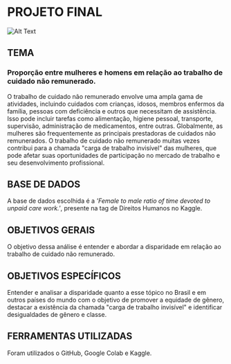 # PROJETO FINAL
![Alt Text](https://github.com/marialeandro0/Projeto-Final/blob/main/Inserir%20um%20subt%C3%ADtulo%20(1).png?raw=true)
## TEMA
### Proporção entre mulheres e homens em relação ao trabalho de cuidado não remunerado.
O trabalho de cuidado não remunerado envolve uma ampla gama de atividades, incluindo cuidados com crianças, idosos, membros enfermos da família, pessoas com deficiência e outros que necessitam de assistência. Isso pode incluir tarefas como alimentação, higiene pessoal, transporte, supervisão, administração de medicamentos, entre outras. Globalmente, as mulheres são frequentemente as principais prestadoras de cuidados não remunerados. O trabalho de cuidado não remunerado muitas vezes contribui para a chamada "carga de trabalho invisível" das mulheres, que pode afetar suas oportunidades de participação no mercado de trabalho e seu desenvolvimento profissional.
## BASE DE DADOS
A base de dados escolhida é a *'Female to male ratio of time devoted to unpaid care work.'*, presente na tag de Direitos Humanos no Kaggle.
## OBJETIVOS GERAIS
O objetivo dessa análise é entender e abordar a disparidade em relação ao trabalho de cuidado não remunerado.
## OBJETIVOS ESPECÍFICOS
Entender e analisar a disparidade quanto a esse tópico no Brasil e em outros países do mundo com o objetivo de promover a equidade de gênero, destacar a existência da chamada "carga de trabalho invisível" e identificar desigualdades de gênero e classe.
## FERRAMENTAS UTILIZADAS
Foram utilizados o GitHub, Google Colab e Kaggle.
